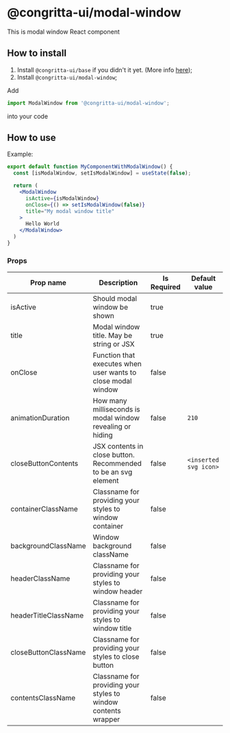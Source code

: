 # @congritta-ui/modal-window

This is modal window React component

## How to install

1. Install `@congritta-ui/base` if you didn't it yet. (More info [here](./base));
2. Install `@congritta-ui/modal-window`;

Add

```javascript
import ModalWindow from '@congritta-ui/modal-window';
```

into your code

## How to use

Example:

```jsx
export default function MyComponentWithModalWindow() {
  const [isModalWindow, setIsModalWindow] = useState(false);

  return (
    <ModalWindow
      isActive={isModalWindow}
      onClose={() => setIsModalWindow(false)}
      title="My modal window title"
    >
      Hello World
    </ModalWindow>
  )
}
```

### Props

| Prop name            | Description                                                    | Is Required | Default value         |
|----------------------|----------------------------------------------------------------|-------------|-----------------------|
| isActive             | Should modal window be shown                                   | true        |                       |
| title                | Modal window title. May be string or JSX                       | true        |                       |
| onClose              | Function that executes when user wants to close modal window   | false       |                       |
| animationDuration    | How many milliseconds is modal window revealing or hiding      | false       | `210`                 |
| closeButtonContents  | JSX contents in close button. Recommended to be an svg element | false       | `<inserted svg icon>` |
| containerClassName   | Classname for providing your styles to window container        | false       |                       |
| backgroundClassName  | Window background className                                    | false       |                       |
| headerClassName      | Classname for providing your styles to window header           | false       |                       |
| headerTitleClassName | Classname for providing your styles to window title            | false       |                       |
| closeButtonClassName | Classname for providing your styles to close button            | false       |                       |
| contentsClassName    | Classname for providing your styles to window contents wrapper | false       |                       |
